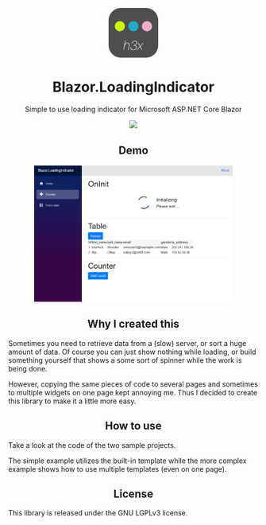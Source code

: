 <p align="center"><img width="100" src="misc/logo.png"></p>
<h1 align="center">Blazor.LoadingIndicator</h1>
<p align="center">Simple to use loading indicator for Microsoft ASP.NET Core Blazor</p>
<p align="center">
  <a href="https://www.nuget.org/packages/H3x.Blazor.LoadingIndicator/" alt="NuGet">
    <img src="https://img.shields.io/nuget/v/H3x.Blazor.LoadingIndicator?style=for-the-badge" />
  </a>
</p>
<h2 align="center">Demo</h2>
<p align="center"><img src="misc/sample.gif" width="400"></p>
<h2 align="center">Why I created this</h2>
Sometimes you need to retrieve data from a (slow) server, or sort a huge amount of data. Of course you can just show nothing while loading, or build something yourself that shows a some sort of spinner while the work is being done.

However, copying the same pieces of code to several pages and sometimes to multiple widgets on one page kept annoying me. Thus I decided to create this library to make it a little more easy.

<h2 align="center">How to use</h2>
Take a look at the code of the two sample projects.

The simple example utilizes the built-in template while the more complex example shows how to use multiple templates (even on one page).

<h2 align="center">License</h2>
This library is released under the GNU LGPLv3 license.
